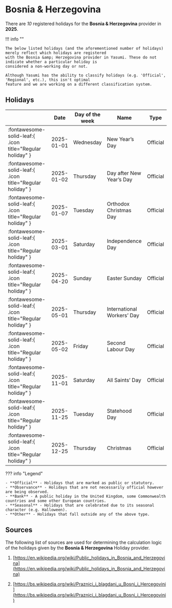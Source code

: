 # Bosnia &amp; Herzegovina

There are _10_ registered holidays for the **Bosnia &amp; Herzegovina** provider in **2025**.

!!! info ""

    The below listed holidays (and the aforementioned number of holidays) merely reflect which holidays are registered
    with the Bosnia &amp; Herzegovina provider in Yasumi. These do not indicate whether a particular holiday is
    considered a non-working day or not.

    Although Yasumi has the ability to classify holidays (e.g. 'Official', 'Regional', etc.), this isn't optimal
    feature and we are working on a different classification system.

## Holidays

|     | Date | Day of the week | Name | Type |
| --- | ---- | --------------- | ---- | ---- |
| :fontawesome-solid-leaf:{ .icon title="Regular holiday" } | 2025-01-01 | Wednesday | New Year’s Day | Official |
| :fontawesome-solid-leaf:{ .icon title="Regular holiday" } | 2025-01-02 | Thursday | Day after New Year’s Day | Official |
| :fontawesome-solid-leaf:{ .icon title="Regular holiday" } | 2025-01-07 | Tuesday | Orthodox Christmas Day | Official |
| :fontawesome-solid-leaf:{ .icon title="Regular holiday" } | 2025-03-01 | Saturday | Independence Day | Official |
| :fontawesome-solid-leaf:{ .icon title="Regular holiday" } | 2025-04-20 | Sunday | Easter Sunday | Official |
| :fontawesome-solid-leaf:{ .icon title="Regular holiday" } | 2025-05-01 | Thursday | International Workers’ Day | Official |
| :fontawesome-solid-leaf:{ .icon title="Regular holiday" } | 2025-05-02 | Friday | Second Labour Day | Official |
| :fontawesome-solid-leaf:{ .icon title="Regular holiday" } | 2025-11-01 | Saturday | All Saints’ Day | Official |
| :fontawesome-solid-leaf:{ .icon title="Regular holiday" } | 2025-11-25 | Tuesday | Statehood Day | Official |
| :fontawesome-solid-leaf:{ .icon title="Regular holiday" } | 2025-12-25 | Thursday | Christmas | Official |

??? info "Legend"

    - **Official** - Holidays that are marked as public or statutory.
    - **Observance** - Holidays that are not necessarily official however are being observed.
    - **Bank** - A public holiday in the United Kingdom, some Commonwealth countries and some other European countries.
    - **Seasonal** - Holidays that are celebrated due to its seasonal character (e.g. Halloween).
    - **Other** - Holidays that fall outside any of the above type.

## Sources

The following list of sources are used for determining the calculation logic of
the holidays given by the **Bosnia &amp; Herzegovina** Holiday provider.


1. [https://en.wikipedia.org/wiki/Public_holidays_in_Bosnia_and_Herzegovina](https://en.wikipedia.org/wiki/Public_holidays_in_Bosnia_and_Herzegovina)
   
1. [https://bs.wikipedia.org/wiki/Praznici_i_blagdani_u_Bosni_i_Hercegovini](https://bs.wikipedia.org/wiki/Praznici_i_blagdani_u_Bosni_i_Hercegovini)
   